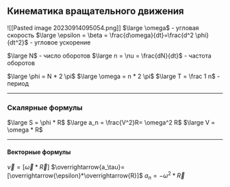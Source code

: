 ## Кинематика вращательного движения

![[Pasted image 20230914095054.png]]
$\large \omega$ - угловая скорость
$\large \epsilon = \beta = \frac{d\omega}{dt}=\frac{d^2 \phi}{dt^2}$ - угловое ускорение

$\large N$ - число оборотов
$\large n = \nu = \frac{dN}{dt}$  - частота оборотов

$\large \phi = N * 2 \pi$
$\large \omega = n * 2 \pi$
$\large T = \frac 1 n$ - период

----
### Скалярные формулы
$\large S = \phi * R$
$\large a_n = \frac{V^2}R= \omega^2 R$
$\large V = \omega * R$

----
#### Векторные формулы

$\overrightarrow{\nu}=[\overrightarrow{\omega}*\overrightarrow{R}]$
$\overrightarrow{a_\tau}=[\overrightarrow{\epsilon}*\overrightarrow{R}]$
$a_n=-\omega^2 * \overrightarrow{R}$
